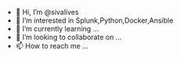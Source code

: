 - 👋 Hi, I’m @sivalives
- 👀 I’m interested in Splunk,Python,Docker,Ansible
- 🌱 I’m currently learning ...
- 💞️ I’m looking to collaborate on ...
- 📫 How to reach me ...

<!---
sivalives/sivalives is a ✨ special ✨ repository because its `README.md` (this file) appears on your GitHub profile.
You can click the Preview link to take a look at your changes.
--->
